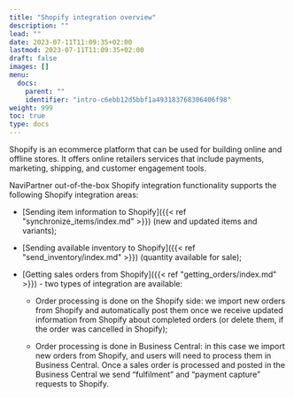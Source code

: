 ```yaml
---
title: "Shopify integration overview"
description: ""
lead: ""
date: 2023-07-11T11:09:35+02:00
lastmod: 2023-07-11T11:09:35+02:00
draft: false
images: []
menu:
  docs:
    parent: ""
    identifier: "intro-c6ebb12d5bbf1a493183768306406f98"
weight: 999
toc: true
type: docs
---
```

Shopify is an ecommerce platform that can be used for building online and offline stores. It offers online retailers services that include payments, marketing, shipping, and customer engagement tools.

NaviPartner out-of-the-box Shopify integration functionality supports the following Shopify integration areas:

- [Sending item information to Shopify]({{< ref "synchronize_items/index.md" >}}) (new and updated items and variants);

- [Sending available inventory to Shopify]({{< ref "send_inventory/index.md" >}}) (quantity available for sale);

- [Getting sales orders from Shopify]({{< ref "getting_orders/index.md" >}}) - two types of integration are available:         

    -	Order processing is done on the Shopify side: we import new orders from Shopify and automatically post them once we receive updated information from Shopify about completed orders (or delete them, if the order was cancelled in Shopify);

    -	Order processing is done in Business Central: in this case we import new orders from Shopify, and users will need to process them in Business Central. Once a sales order is processed and posted in the Business Central we send “fulfilment” and “payment capture” requests to Shopify.

